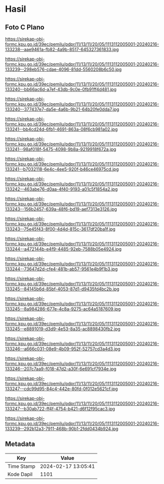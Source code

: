 # Hasil

## Foto C Plano

https://sirekap-obj-formc.kpu.go.id/39ec/pemilu/pdpr/11/13/11/20/05/1113112005001-20240216-133238--aae9461a-fb82-4a9b-8517-645327361833.jpg

https://sirekap-obj-formc.kpu.go.id/39ec/pemilu/pdpr/11/13/11/20/05/1113112005001-20240216-133239--298eb576-cdae-4096-81dd-5560208b6c50.jpg

https://sirekap-obj-formc.kpu.go.id/39ec/pemilu/pdpr/11/13/11/20/05/1113112005001-20240216-133240--bb66ac6d-a7ef-43db-9c0e-0fb91ff4d481.jpg

https://sirekap-obj-formc.kpu.go.id/39ec/pemilu/pdpr/11/13/11/20/05/1113112005001-20240216-133240--377437e7-da5e-4a6b-9b21-64b20fe0dda7.jpg

https://sirekap-obj-formc.kpu.go.id/39ec/pemilu/pdpr/11/13/11/20/05/1113112005001-20240216-133241--bb4cd24d-6fb1-4691-863a-08f6cb981a02.jpg

https://sirekap-obj-formc.kpu.go.id/39ec/pemilu/pdpr/11/13/11/20/05/1113112005001-20240216-133241--98af018f-5475-4098-9b8a-9219918f672a.jpg

https://sirekap-obj-formc.kpu.go.id/39ec/pemilu/pdpr/11/13/11/20/05/1113112005001-20240216-133241--b7032118-6e4c-4ee5-920f-b46ce46975cd.jpg

https://sirekap-obj-formc.kpu.go.id/39ec/pemilu/pdpr/11/13/11/20/05/1113112005001-20240216-133242--463abe76-d0aa-4f40-9193-a01c5f1854a2.jpg

https://sirekap-obj-formc.kpu.go.id/39ec/pemilu/pdpr/11/13/11/20/05/1113112005001-20240216-133243--156b2457-639a-48f6-bd19-aef7313e3126.jpg

https://sirekap-obj-formc.kpu.go.id/39ec/pemilu/pdpr/11/13/11/20/05/1113112005001-20240216-133243--75e45f43-8f00-4d4d-815c-3617df20ba1f.jpg

https://sirekap-obj-formc.kpu.go.id/39ec/pemilu/pdpr/11/13/11/20/05/1113112005001-20240216-133244--a472144b-e4f9-4485-92eb-7588b05e4924.jpg

https://sirekap-obj-formc.kpu.go.id/39ec/pemilu/pdpr/11/13/11/20/05/1113112005001-20240216-133244--73647d2d-cfe4-481b-ab57-9561e4b9f1b3.jpg

https://sirekap-obj-formc.kpu.go.id/39ec/pemilu/pdpr/11/13/11/20/05/1113112005001-20240216-133245--84145b6d-85bf-4053-87d1-d9435fd4bc2b.jpg

https://sirekap-obj-formc.kpu.go.id/39ec/pemilu/pdpr/11/13/11/20/05/1113112005001-20240216-133245--8a984286-677e-4c8a-9275-ac64a5187609.jpg

https://sirekap-obj-formc.kpu.go.id/39ec/pemilu/pdpr/11/13/11/20/05/1113112005001-20240216-133245--e8891019-d3d9-4e53-8a35-ac8898430fb2.jpg

https://sirekap-obj-formc.kpu.go.id/39ec/pemilu/pdpr/11/13/11/20/05/1113112005001-20240216-133246--a666c031-08e9-4b09-952f-52757cd3a4d3.jpg

https://sirekap-obj-formc.kpu.go.id/39ec/pemilu/pdpr/11/13/11/20/05/1113112005001-20240216-133246--207c7aa9-f018-47d2-a30f-6e691cf7934e.jpg

https://sirekap-obj-formc.kpu.go.id/39ec/pemilu/pdpr/11/13/11/20/05/1113112005001-20240216-133247--cdc99d95-84c4-442e-80fd-0f012e5621cf.jpg

https://sirekap-obj-formc.kpu.go.id/39ec/pemilu/pdpr/11/13/11/20/05/1113112005001-20240216-133247--b30ab722-ff4f-4754-b421-d6f12f95cac3.jpg

https://sirekap-obj-formc.kpu.go.id/39ec/pemilu/pdpr/11/13/11/20/05/1113112005001-20240216-133239--292b12a3-7911-468b-90b1-2fdd0434b924.jpg


## Metadata

| Key        | Value               |
| ---------- | ------------------- |
| Time Stamp | 2024-02-17 13:05:41 |
| Kode Dapil | 1101                |



